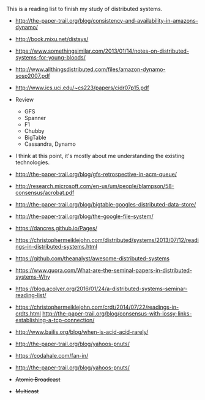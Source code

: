 This is a reading list to finish my study of distributed systems.

* http://the-paper-trail.org/blog/consistency-and-availability-in-amazons-dynamo/
* http://book.mixu.net/distsys/
* https://www.somethingsimilar.com/2013/01/14/notes-on-distributed-systems-for-young-bloods/
* http://www.allthingsdistributed.com/files/amazon-dynamo-sosp2007.pdf
* http://www.ics.uci.edu/~cs223/papers/cidr07p15.pdf

* Review
    * GFS
    * Spanner
    * F1
    * Chubby
    * BigTable
    * Cassandra, Dynamo
* I think at this point, it's mostly about me understanding the
  existing technologies.

* http://the-paper-trail.org/blog/gfs-retrospective-in-acm-queue/

* http://research.microsoft.com/en-us/um/people/blampson/58-consensus/acrobat.pdf
* http://the-paper-trail.org/blog/bigtable-googles-distributed-data-store/
* http://the-paper-trail.org/blog/the-google-file-system/

* https://dancres.github.io/Pages/
* https://christophermeiklejohn.com/distributed/systems/2013/07/12/readings-in-distributed-systems.html

* https://github.com/theanalyst/awesome-distributed-systems

* https://www.quora.com/What-are-the-seminal-papers-in-distributed-systems-Why
* https://blog.acolyer.org/2016/01/24/a-distributed-systems-seminar-reading-list/
* https://christophermeiklejohn.com/crdt/2014/07/22/readings-in-crdts.html
http://the-paper-trail.org/blog/consensus-with-lossy-links-establishing-a-tcp-connection/
* http://www.bailis.org/blog/when-is-acid-acid-rarely/
* http://the-paper-trail.org/blog/yahoos-pnuts/

* https://codahale.com/fan-in/
* http://the-paper-trail.org/blog/yahoos-pnuts/
* <del>Atomic Broadcast</del>
* <del>Multicast</del>
